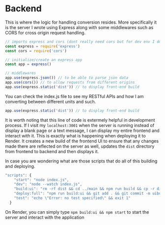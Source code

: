 # Backend

This is where the logic for handling conversion resides. More specifically it is the server I wrote using Express along with some middlewares such as CORS for cross origin request handling.
```javascript
// imports express and cors (dont really need cors but for dev env I do need it)
const express = require('express')
const cors = require('cors')

// initialize/create an express app
const app = express()

// middlewares
app.use(express.json()) // to be able to parse json data
app.use(cors()) // to allow requests from different origins
app.use(express.static('dist')) // to display front-end build
```

You can check the index.js file to see my RESTful APIs and how I am converting between different units and such.

```javascript
app.use(express.static('dist')) // to display front-end build
```
It is worth noting that this line of code is extermely helpful in development process. If I visit my ```localhost:3001``` when the server is running instead of display a blank page or a text message, I can display my entire frontend and interact with it. This is exactly what is happening when deploying it to Render. It creates a new build of the frontend UI to ensure that any changes made there are reflected on the server as well, updates the ```dist``` directory from frontend to backend and then displays it.

In case you are wondering what are those scripts that do all of this building and deploying.
```javascript
"scripts": {
    "start": "node index.js",
    "dev": "node --watch index.js",
    "build:ui": "rm -rf dist && cd ../main && npm run build && cp -r dist ../backend",
    "deploy:full": "npm run build:ui && git add . && git commit -m uibuild && git push",
    "test": "echo \"Error: no test specified\" && exit 1"
  }
```

On Render, you can simply type ```npm build:ui && npm start``` to start the server and interact with the application
